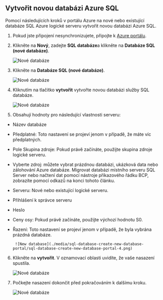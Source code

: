
<!--
includes/sql-database-create-new-database-portal.md

Latest Freshness check:  2016-04-11 , carlrab.

As of circa 2016-04-11, the following topics might include this include:
articles/sql-database/sql-database-get-started-tutorial.md

-->
## <a name="create-a-new-azure-sql-database"></a>Vytvořit novou databázi Azure SQL

Pomocí následujících kroků v portálu Azure na nové nebo existující databáze SQL Azure logické serveru vytvořit novou databázi Azure SQL.

1. Pokud jste připojení nesynchronizujete, připojte k [Azure portálu](http://portal.azure.com).
2. Klikněte na **Nový**, zadejte **SQL databáze**a klikněte na **Databáze SQL (nové databáze)**.

     ![Nové databáze](./media/sql-database-create-new-database-portal/sql-database-create-new-database-portal-1.png)

3. Klikněte na **Databáze SQL (nové databáze)**.

     ![Nové databáze](./media/sql-database-create-new-database-portal/sql-database-create-new-database-portal-2.png)

4. Kliknutím na tlačítko **vytvořit** vytvořte novou databázi služby SQL databáze.

     ![Nové databáze](./media/sql-database-create-new-database-portal/sql-database-create-new-database-portal-3.png)

5. Obsahují hodnoty pro následující vlastnosti serveru:

 - Název databáze
 - Předplatné: Toto nastavení se projeví jenom v případě, že máte víc předplatných.
 - Pole Skupina zdroje: Pokud právě začínáte, použijte skupina zdroje logické serveru.
 - Vyberte zdroj: můžete vybrat prázdnou databázi, ukázková data nebo zálohování Azure databáze. Migrovat databázi místního serveru SQL Server nebo načtení dat pomocí nástroje příkazového řádku BCP, zobrazíte pomocí odkazů na konci tohoto článku.
 - Serveru: Nové nebo existující logické serveru.
 - Přihlášení k správce serveru
 - Heslo
 - Ceny osy: Pokud právě začínáte, použijte výchozí hodnotu S0.
 - Řazení: Toto nastavení se projeví jenom v případě, že byla vybrána prázdná databáze.

        ![New database](./media/sql-database-create-new-database-portal/sql-database-create-new-database-portal-4.png)

6.  Klikněte na **vytvořit**. V oznamovací oblasti uvidíte, že vaše nasazení spustila.

     ![Nové databáze](./media/sql-database-create-new-database-portal/sql-database-create-new-database-portal-5.png)

7. Počkejte nasazení dokončit před pokračováním k dalšímu kroku.

     ![Nové databáze](./media/sql-database-create-new-database-portal/sql-database-create-new-database-portal-6.png)
